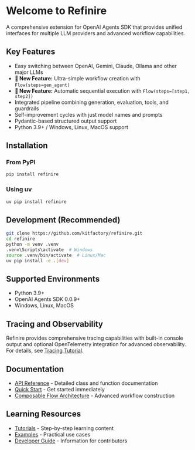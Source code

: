 # Welcome to Refinire

A comprehensive extension for OpenAI Agents SDK that provides unified interfaces for multiple LLM providers and advanced workflow capabilities.

## Key Features

- Easy switching between OpenAI, Gemini, Claude, Ollama and other major LLMs
- **🚀 New Feature:** Ultra-simple workflow creation with `Flow(steps=gen_agent)`
- **🚀 New Feature:** Automatic sequential execution with `Flow(steps=[step1, step2])`
- Integrated pipeline combining generation, evaluation, tools, and guardrails
- Self-improvement cycles with just model names and prompts
- Pydantic-based structured output support
- Python 3.9+ / Windows, Linux, MacOS support

## Installation

### From PyPI
```bash
pip install refinire
```

### Using uv
```bash
uv pip install refinire
```

## Development (Recommended)
```bash
git clone https://github.com/kitfactory/refinire.git
cd refinire
python -m venv .venv
.venv\Scripts\activate  # Windows
source .venv/bin/activate  # Linux/Mac
uv pip install -e .[dev]
```

## Supported Environments
- Python 3.9+
- OpenAI Agents SDK 0.0.9+
- Windows, Linux, MacOS 

## Tracing and Observability
Refinire provides comprehensive tracing capabilities with built-in console output and optional OpenTelemetry integration for advanced observability. For details, see [Tracing Tutorial](tutorials/tracing.md).

## Documentation

- [API Reference](api_reference.md) - Detailed class and function documentation
- [Quick Start](tutorials/quickstart.md) - Get started immediately
- [Composable Flow Architecture](composable-flow-architecture.md) - Advanced workflow construction

## Learning Resources

- [Tutorials](tutorials/) - Step-by-step learning content
- [Examples](../examples/) - Practical use cases  
- [Developer Guide](developer/) - Information for contributors 